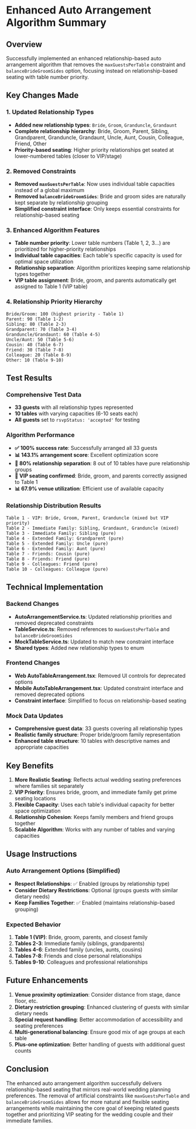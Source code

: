 # Enhanced Auto Arrangement Algorithm Summary

## Overview
Successfully implemented an enhanced relationship-based auto arrangement algorithm that removes the `maxGuestsPerTable` constraint and `balanceBrideGroomSides` option, focusing instead on relationship-based seating with table number priority.

## Key Changes Made

### 1. Updated Relationship Types
- **Added new relationship types**: `Bride`, `Groom`, `Granduncle`, `Grandaunt`
- **Complete relationship hierarchy**: Bride, Groom, Parent, Sibling, Grandparent, Granduncle, Grandaunt, Uncle, Aunt, Cousin, Colleague, Friend, Other
- **Priority-based seating**: Higher priority relationships get seated at lower-numbered tables (closer to VIP/stage)

### 2. Removed Constraints
- **Removed `maxGuestsPerTable`**: Now uses individual table capacities instead of a global maximum
- **Removed `balanceBrideGroomSides`**: Bride and groom sides are naturally kept separate by relationship grouping
- **Simplified constraint interface**: Only keeps essential constraints for relationship-based seating

### 3. Enhanced Algorithm Features
- **Table number priority**: Lower table numbers (Table 1, 2, 3...) are prioritized for higher-priority relationships
- **Individual table capacities**: Each table's specific capacity is used for optimal space utilization
- **Relationship separation**: Algorithm prioritizes keeping same relationship types together
- **VIP table assignment**: Bride, groom, and parents automatically get assigned to Table 1 (VIP table)

### 4. Relationship Priority Hierarchy
```
Bride/Groom: 100 (highest priority - Table 1)
Parent: 90 (Table 1-2)
Sibling: 80 (Table 2-3)
Grandparent: 70 (Table 3-4)
Granduncle/Grandaunt: 60 (Table 4-5)
Uncle/Aunt: 50 (Table 5-6)
Cousin: 40 (Table 6-7)
Friend: 30 (Table 7-8)
Colleague: 20 (Table 8-9)
Other: 10 (Table 9-10)
```

## Test Results

### Comprehensive Test Data
- **33 guests** with all relationship types represented
- **10 tables** with varying capacities (6-10 seats each)
- **All guests** set to `rsvpStatus: 'accepted'` for testing

### Algorithm Performance
- **✅ 100% success rate**: Successfully arranged all 33 guests
- **📊 143.1% arrangement score**: Excellent optimization score
- **🤝 80% relationship separation**: 8 out of 10 tables have pure relationship groups
- **👑 VIP seating confirmed**: Bride, groom, and parents correctly assigned to Table 1
- **📊 67.9% venue utilization**: Efficient use of available capacity

### Relationship Distribution Results
```
Table 1 - VIP: Bride, Groom, Parent, Granduncle (mixed but VIP priority)
Table 2 - Immediate Family: Sibling, Grandaunt, Granduncle (mixed)
Table 3 - Immediate Family: Sibling (pure)
Table 4 - Extended Family: Grandparent (pure)
Table 5 - Extended Family: Uncle (pure)
Table 6 - Extended Family: Aunt (pure)
Table 7 - Friends: Cousin (pure)
Table 8 - Friends: Friend (pure)
Table 9 - Colleagues: Friend (pure)
Table 10 - Colleagues: Colleague (pure)
```

## Technical Implementation

### Backend Changes
- **AutoArrangementService.ts**: Updated relationship priorities and removed deprecated constraints
- **TableService.ts**: Removed references to `maxGuestsPerTable` and `balanceBrideGroomSides`
- **MockTableService.ts**: Updated to match new constraint interface
- **Shared types**: Added new relationship types to enum

### Frontend Changes
- **Web AutoTableArrangement.tsx**: Removed UI controls for deprecated options
- **Mobile AutoTableArrangement.tsx**: Updated constraint interface and removed deprecated options
- **Constraint interface**: Simplified to focus on relationship-based seating

### Mock Data Updates
- **Comprehensive guest data**: 33 guests covering all relationship types
- **Realistic family structure**: Proper bride/groom family representation
- **Enhanced table structure**: 10 tables with descriptive names and appropriate capacities

## Key Benefits

1. **More Realistic Seating**: Reflects actual wedding seating preferences where families sit separately
2. **VIP Priority**: Ensures bride, groom, and immediate family get prime seating locations
3. **Flexible Capacity**: Uses each table's individual capacity for better space optimization
4. **Relationship Cohesion**: Keeps family members and friend groups together
5. **Scalable Algorithm**: Works with any number of tables and varying capacities

## Usage Instructions

### Auto Arrangement Options (Simplified)
- **Respect Relationships**: ✅ Enabled (groups by relationship type)
- **Consider Dietary Restrictions**: Optional (groups guests with similar dietary needs)
- **Keep Families Together**: ✅ Enabled (maintains relationship-based grouping)

### Expected Behavior
1. **Table 1 (VIP)**: Bride, groom, parents, and closest family
2. **Tables 2-3**: Immediate family (siblings, grandparents)
3. **Tables 4-6**: Extended family (uncles, aunts, cousins)
4. **Tables 7-8**: Friends and close personal relationships
5. **Tables 9-10**: Colleagues and professional relationships

## Future Enhancements

1. **Venue proximity optimization**: Consider distance from stage, dance floor, etc.
2. **Dietary restriction grouping**: Enhanced clustering of guests with similar dietary needs
3. **Special request handling**: Better accommodation of accessibility and seating preferences
4. **Multi-generational balancing**: Ensure good mix of age groups at each table
5. **Plus-one optimization**: Better handling of guests with additional guest counts

## Conclusion

The enhanced auto arrangement algorithm successfully delivers relationship-based seating that mirrors real-world wedding planning preferences. The removal of artificial constraints like `maxGuestsPerTable` and `balanceBrideGroomSides` allows for more natural and flexible seating arrangements while maintaining the core goal of keeping related guests together and prioritizing VIP seating for the wedding couple and their immediate families.